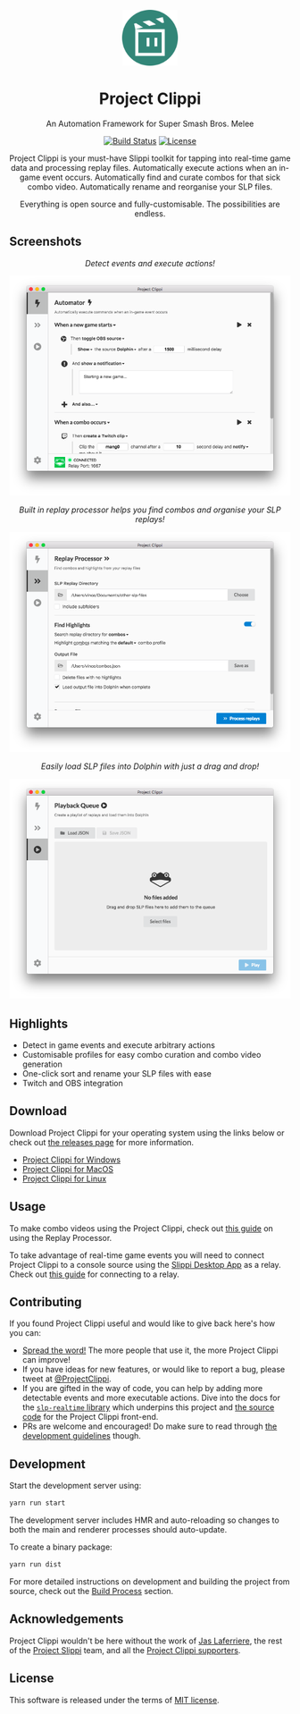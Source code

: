 <p align="center">
  <img src="build/icon.png" alt="Project Clippi Logo" width="100" height="100" />
</p>
<h1 align="center">Project Clippi</h1>

<div align="center">

An Automation Framework for Super Smash Bros. Melee

[![Build Status](https://github.com/vinceau/project-clippi/workflows/build/badge.svg)](https://github.com/vinceau/project-clippi/actions?workflow=build)
[![License](https://img.shields.io/badge/license-MIT-brightgreen)](https://github.com/vinceau/project-clippi/blob/master/LICENSE)

Project Clippi is your must-have Slippi toolkit for tapping into real-time game data and processing replay files. Automatically execute actions when an in-game event occurs. Automatically find and curate combos for that sick combo video. Automatically rename and reorganise your SLP files.

Everything is open source and fully-customisable. The possibilities are endless.

</div>

## Screenshots

<div align="center">

_Detect events and execute actions!_

![Project Clippi main screenshot](docs/images/1-automator.png)

_Built in replay processor helps you find combos and organise your SLP replays!_

![slp file processor screenshot](docs/images/2-processor.png)

_Easily load SLP files into Dolphin with just a drag and drop!_

![Project Clippi playback queue screenshot](docs/images/3-playback.png)

</div>

## Highlights

- Detect in game events and execute arbitrary actions
- Customisable profiles for easy combo curation and combo video generation
- One-click sort and rename your SLP files with ease
- Twitch and OBS integration

## Download

Download Project Clippi for your operating system using the links below or check out [the releases page](https://github.com/vinceau/project-clippi/releases) for more information.

- [Project Clippi for Windows](https://github.com/vinceau/project-clippi/releases/latest/download/Project-Clippi-1.4.2.exe)
- [Project Clippi for MacOS](https://github.com/vinceau/project-clippi/releases/latest/download/Project-Clippi-1.4.2.dmg)
- [Project Clippi for Linux](https://github.com/vinceau/project-clippi/releases/latest/download/Project-Clippi-1.4.2.AppImage)

## Usage

To make combo videos using the Project Clippi, check out [this guide](https://medium.com/@vinceau/how-to-make-combo-videos-using-project-clippi-6bf2758f546e) on using the Replay Processor.

To take advantage of real-time game events you will need to connect Project Clippi to a console source using the [Slippi Desktop App](https://slippi.gg/downloads) as a relay. Check out [this guide](docs/connect_to_relay/README.md) for connecting to a relay.

## Contributing

If you found Project Clippi useful and would like to give back here's how you can:

- [Spread the word!](https://twitter.com/intent/retweet?tweet_id=1215995909915336705) The more people that use it, the more Project Clippi can improve!
- If you have ideas for new features, or would like to report a bug, please tweet at [@ProjectClippi](https://twitter.com/ProjectClippi).
- If you are gifted in the way of code, you can help by adding more detectable events and more executable actions. Dive into the docs for the [`slp-realtime` library](https://github.com/vinceau/slp-realtime) which underpins this project and [the source code](https://github.com/vinceau/project-clippi) for the Project Clippi front-end.
- PRs are welcome and encouraged! Do make sure to read through [the development guidelines](CONTRIBUTING.md#development-guidelines) though.

## Development

Start the development server using:

```bash
yarn run start
```

The development server includes HMR and auto-reloading so changes to both the main and renderer processes should auto-update.

To create a binary package:

```bash
yarn run dist
```

For more detailed instructions on development and building the project from source, check out the [Build Process](CONTRIBUTING.md#build-process) section.

## Acknowledgements

Project Clippi wouldn't be here without the work of [Jas Laferriere](https://github.com/JLaferri), the rest of the [Project Slippi](https://github.com/project-slippi) team, and all the [Project Clippi supporters](SUPPORTERS.md).

## License

This software is released under the terms of [MIT license](LICENSE).
